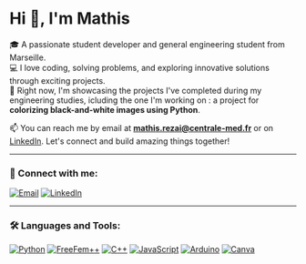 # Hi 👋, I'm Mathis

🎓 A passionate student developer and general engineering student from Marseille.  
💻 I love coding, solving problems, and exploring innovative solutions through exciting projects.  
🚀 Right now, I'm showcasing the projects I've completed during my engineering studies, icluding the one I'm working on : a project for **colorizing black-and-white images using Python**. 

📫 You can reach me by email at **mathis.rezai@centrale-med.fr** or on [LinkedIn](https://www.linkedin.com/in/mathis-rezaï). Let's connect and build amazing things together!  

---

### 🌟 Connect with me:
<a href="mailto:mathis.rezai@centrale-med.fr" target="_blank"><img src="https://img.icons8.com/fluency/48/000000/new-post.png" alt="Email" /></a>
<a href="https://www.linkedin.com/in/mathis-rezaï" target="_blank"><img src="https://img.icons8.com/ios-filled/50/0077B5/linkedin.png" alt="LinkedIn" /></a>

---

### 🛠️ Languages and Tools:
<a href="https://www.python.org/" target="_blank"><img src="https://img.icons8.com/ios-filled/50/3776AB/python.png" alt="Python" /></a>
<a href="https://freefem.org/" target="_blank"><img src="https://img.icons8.com/ios-filled/50/FF3366/geometry.png" alt="FreeFem++" /></a>
<a href="https://cplusplus.com/" target="_blank"><img src="https://img.icons8.com/ios-filled/50/00599C/c-plus-plus-logo.png" alt="C++" /></a>
<a href="https://developer.mozilla.org/en-US/docs/Web/JavaScript" target="_blank"><img src="https://img.icons8.com/ios-filled/50/F7DF1E/javascript-logo.png" alt="JavaScript" /></a>
<a href="https://www.arduino.cc/" target="_blank"><img src="https://img.icons8.com/ios-filled/50/00979D/arduino.png" alt="Arduino" /></a>
<a href="https://www.canva.com/" target="_blank"><img src="https://img.icons8.com/ios-filled/50/00C4CC/canva.png" alt="Canva" /></a>
